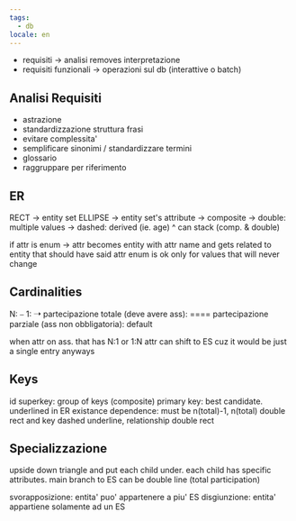 ```yaml
---
tags:
  - db
locale: en
---
```


- requisiti -> analisi removes interpretazione
- requisiti funzionali -> operazioni sul db (interattive o batch)

## Analisi Requisiti

- astrazione
- standardizzazione struttura frasi
- evitare complessita'
- semplificare sinonimi / standardizzare termini
- glossario
- raggruppare per riferimento

## ER

RECT -> entity set
ELLIPSE -> entity set's attribute
-> composite
-> double: multiple values
-> dashed: derived (ie. age)
^ can stack (comp. & double)

if attr is enum -> attr becomes entity with attr name and gets related to entity that should have said attr
enum is ok only for values that will never change

## Cardinalities

N: ⎯
1: ➝
partecipazione totale (deve avere ass): ====
partecipazione parziale (ass non obbligatoria): default

when attr on ass. that has N:1 or 1:N attr can shift to ES cuz it would be just a single entry anyways

## Keys

id
superkey: group of keys (composite)
primary key: best candidate. underlined in ER
existance dependence: must be n(total)-1, n(total) double rect and key dashed underline, relationship double rect

## Specializzazione

upside down triangle and put each child under. each child has specific attributes.
main branch to ES can be double line (total participation)

svorapposizione: entita' puo' appartenere a piu' ES
disgiunzione: entita' appartiene solamente ad un ES
